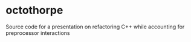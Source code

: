 # octothorpe
Source code for a presentation on refactoring C++ while accounting for preprocessor interactions
